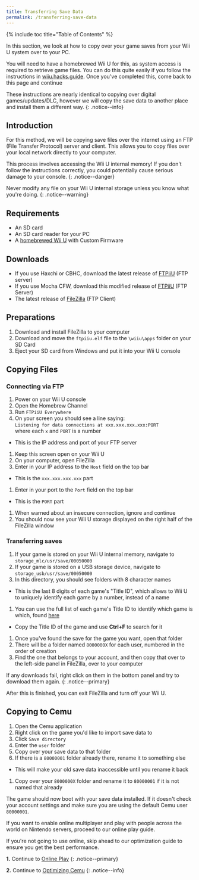 ```yaml
---
title: Transferring Save Data
permalink: /transferring-save-data
---
```


{% include toc title="Table of Contents" %}

In this section, we look at how to copy over your game saves from your Wii U system over to your PC.

You will need to have a homebrewed Wii U for this, as system access is required to retrieve game files. You can do this quite easily if you follow the instructions in [wiiu.hacks.guide](https://wiiu.hacks.guide/). Once you've completed this, come back to this page and continue

These instructions are nearly identical to copying over digital games/updates/DLC, however we will copy the save data to another place and install them a different way.
{: .notice--info}

## Introduction

For this method, we will be copying save files over the internet using an FTP (File Transfer Protocol) server and client. This allows you to copy files over your local network directly to your computer.

This process involves accessing the Wii U internal memory! If you don't follow the instructions correctly, you could potentially cause serious damage to your console.
{: .notice--danger}

Never modify any file on your Wii U internal storage unless you know what you're doing.
{: .notice--warning}

## Requirements

- An SD card
- An SD card reader for your PC
- A [homebrewed Wii U](https://wiiu.hacks.guide/) with Custom Firmware

## Downloads

- If you use Haxchi or CBHC, download the latest release of [FTPiiU](https://github.com/FIX94/ftpiiu/releases) (FTP server)
- If you use Mocha CFW, download this modified release of [FTPiiU](/assets/files/ftpiiu_everywhere.elf) (FTP Server)
- The latest release of [FileZilla](https://filezilla-project.org/download.php?show_all=1) (FTP Client)

## Preparations

1. Download and install FileZilla to your computer
1. Download and move the `ftpiiu.elf` file to the `\wiiu\apps` folder on your SD Card
1. Eject your SD card from Windows and put it into your Wii U console

## Copying Files

### Connecting via FTP

1. Power on your Wii U console
1. Open the Homebrew Channel
1. Run `FTPiiU Everywhere`
1. On your screen you should see a line saying:<br>
    `Listening for data connections at xxx.xxx.xxx.xxx:PORT`<br>
    where each `x` and `PORT` is a number
  - This is the IP address and port of your FTP server
1. Keep this screen open on your Wii U
1. On your computer, open FileZilla
1. Enter in your IP address to the `Host` field on the top bar
  - This is the `xxx.xxx.xxx.xxx` part
1. Enter in your port to the `Port` field on the top bar
  - This is the `PORT` part
1. When warned about an insecure connection, ignore and continue
1. You should now see your Wii U storage displayed on the right half of the FileZilla window

### Transferring saves

1. If your game is stored on your Wii U internal memory, navigate to `storage_mlc/usr/save/00050000`
1. If your game is stored on a USB storage device, navigate to `storage_usb/usr/save/00050000`
1. In this directory, you should see folders with 8 character names
  - This is the last 8 digits of each game's "Title ID", which allows to Wii U to uniquely identify each game by a number, instead of a name
1. You can use the full list of each game's Title ID to identify which game is which, found [here](http://wiiubrew.org/wiki/Title_database#00050000:_eShop_and_disc_titles)
  - Copy the Title ID of the game and use **Ctrl+F** to search for it
1. Once you've found the save for the game you want, open that folder
1. There will be a folder named `8000000X` for each user, numbered in the order of creation
1. Find the one that belongs to your account, and then copy that over to the left-side panel in FileZilla, over to your computer

If any downloads fail, right click on them in the bottom panel and try to download them again.
{: .notice--primary}

After this is finished, you can exit FileZilla and turn off your Wii U.

## Copying to Cemu

1. Open the Cemu application
1. Right click on the game you'd like to import save data to
1. Click `Save directory`
1. Enter the `user` folder
1. Copy over your save data to that folder
1. If there is a `80000001` folder already there, rename it to something else
  - This will make your old save data inaccessible until you rename it back
1. Copy over your `8000000X` folder and rename it to `80000001` if it is not named that already

The game should now boot with your save data installed. If it doesn't check your account settings and make sure you are using the default Cemu user `80000001`.

If you want to enable online multiplayer and play with people across the world on Nintendo servers, proceed to our online play guide.

If you're not going to use online, skip ahead to our optimization guide to ensure you get the best performance.

**1.** Continue to [Online Play](online-play)
{: .notice--primary}

**2.** Continue to [Optimizing Cemu](optimizing-cemu)
{: .notice--info}
